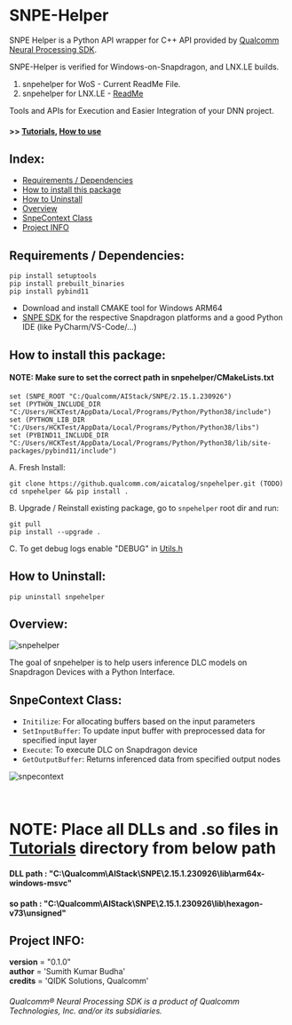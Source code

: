 # SNPE-Helper

SNPE Helper is a Python API wrapper for C++ API provided by [Qualcomm Neural Processing SDK](https://developer.qualcomm.com/sites/default/files/docs/snpe/overview.html). 

SNPE-Helper is verified for Windows-on-Snapdragon, and LNX.LE builds. 

1. snpehelper for WoS - Current ReadMe File. 
2. snpehelper for LNX.LE - [ReadMe](./README_LE_1_0.md)

Tools and APIs for Execution and Easier Integration of your DNN project.
<br>

#### >> [Tutorials](Tutorials/), [How to use](Tutorials/README.md)

## Index:
- [Requirements / Dependencies](#requirements--dependencies)
- [How to install this package](#how-to-install-this-package)
- [How to Uninstall](#how-to-uninstall)
- [Overview](#overview)
- [SnpeContext Class](#snpecontext-class)
- [Project INFO](#project-info)

## Requirements / Dependencies:
```
pip install setuptools
pip install prebuilt_binaries
pip install pybind11
```
- Download and install CMAKE tool for Windows ARM64
- [SNPE SDK](https://developer.qualcomm.com/software/qualcomm-neural-processing-sdk/tools) for the respective Snapdragon platforms and a good Python IDE (like PyCharm/VS-Code/...)

## How to install this package:
#### NOTE: Make sure to set the correct path in snpehelper/CMakeLists.txt
```
set (SNPE_ROOT "C:/Qualcomm/AIStack/SNPE/2.15.1.230926")
set (PYTHON_INCLUDE_DIR "C:/Users/HCKTest/AppData/Local/Programs/Python/Python38/include")
set (PYTHON_LIB_DIR "C:/Users/HCKTest/AppData/Local/Programs/Python/Python38/libs")
set (PYBIND11_INCLUDE_DIR "C:/Users/HCKTest/AppData/Local/Programs/Python/Python38/lib/site-packages/pybind11/include")
```
A. Fresh Install:
```
git clone https://github.qualcomm.com/aicatalog/snpehelper.git (TODO)
cd snpehelper && pip install .
```

B. Upgrade / Reinstall existing package, go to `snpehelper` root dir and run:
```
git pull
pip install --upgrade .
```
C. To get debug logs enable "DEBUG" in [Utils.h](snpehelper/Utils.h#L22)
## How to Uninstall:
```
pip uninstall snpehelper
```

## Overview:

![snpehelper](https://github.qualcomm.com/storage/user/30177/files/82e8cecb-fae4-49ec-ae70-4a08237efda4)

The goal of snpehelper is to help users inference DLC models on Snapdragon Devices with a Python Interface.

## SnpeContext Class:
- `Initilize`: For allocating buffers based on the input parameters
- `SetInputBuffer`: To update input buffer with preprocessed data for specified input layer
- `Execute`: To execute DLC on Snapdragon device 
- `GetOutputBuffer`: Returns inferenced data from specified output nodes

![snpecontext](https://github.qualcomm.com/storage/user/30177/files/1d456ecd-eb0f-4aa0-b0a7-6d2f6d8d0d4b)


<br>

# NOTE: Place all DLLs and .so files in [Tutorials](Tutorials/) directory from below path
#### DLL path : "C:\Qualcomm\AIStack\SNPE\2.15.1.230926\lib\arm64x-windows-msvc"
#### so path : "C:\Qualcomm\AIStack\SNPE\2.15.1.230926\lib\hexagon-v73\unsigned"
## Project INFO:

__version__ = "0.1.0" <br>
__author__ = 'Sumith Kumar Budha' <br>
__credits__ = 'QIDK Solutions, Qualcomm' <br>

###### *Qualcomm® Neural Processing SDK is a product of Qualcomm Technologies, Inc. and/or its subsidiaries.*
